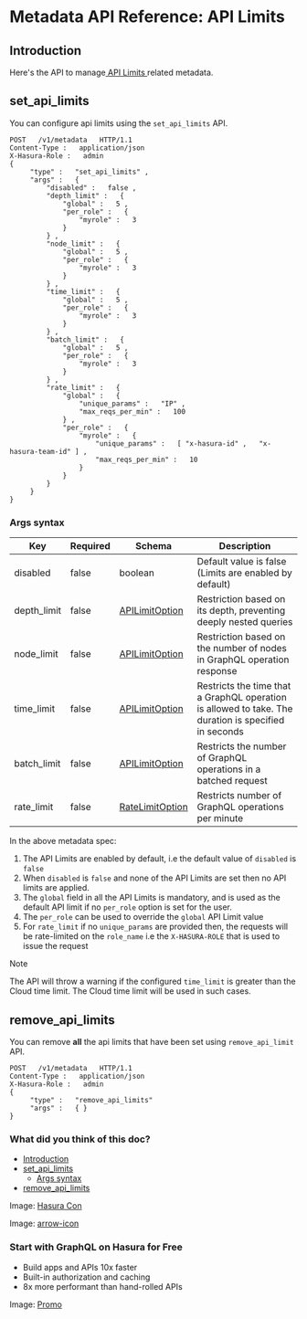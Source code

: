 # Metadata API Reference: API Limits

## Introduction​

Here's the API to manage[ API Limits ](https://hasura.io/docs/latest/security/api-limits/)related metadata.

## set_api_limits​

You can configure api limits using the `set_api_limits` API.

```
POST   /v1/metadata   HTTP/1.1
Content-Type :   application/json
X-Hasura-Role :   admin
{
     "type" :   "set_api_limits" ,
     "args" :   {
         "disabled" :   false ,
         "depth_limit" :   {
             "global" :   5 ,
             "per_role" :   {
                 "myrole" :   3
             }
         } ,
         "node_limit" :   {
             "global" :   5 ,
             "per_role" :   {
                 "myrole" :   3
             }
         } ,
         "time_limit" :   {
             "global" :   5 ,
             "per_role" :   {
                 "myrole" :   3
             }
         } ,
         "batch_limit" :   {
             "global" :   5 ,
             "per_role" :   {
                 "myrole" :   3
             }
         } ,
         "rate_limit" :   {
             "global" :   {
                 "unique_params" :   "IP" ,
                 "max_reqs_per_min" :   100
             } ,
             "per_role" :   {
                 "myrole" :   {
                     "unique_params" :   [ "x-hasura-id" ,   "x-hasura-team-id" ] ,
                     "max_reqs_per_min" :   10
                 }
             }
         }
     }
}
```

### Args syntax​

| Key | Required | Schema | Description |
|---|---|---|---|
| disabled | false | boolean | Default value is false (Limits are enabled by default) |
| depth_limit | false | [ APILimitOption ](https://hasura.io/docs/latest/api-reference/syntax-defs/#apilimitoption) | Restriction based on its depth, preventing deeply nested queries |
| node_limit | false | [ APILimitOption ](https://hasura.io/docs/latest/api-reference/syntax-defs/#apilimitoption) | Restriction based on the number of nodes in GraphQL operation response |
| time_limit | false | [ APILimitOption ](https://hasura.io/docs/latest/api-reference/syntax-defs/#apilimitoption) | Restricts the time that a GraphQL operation is allowed to take. The duration is specified in seconds |
| batch_limit | false | [ APILimitOption ](https://hasura.io/docs/latest/api-reference/syntax-defs/#apilimitoption) | Restricts the number of GraphQL operations in a batched request |
| rate_limit | false | [ RateLimitOption ](https://hasura.io/docs/latest/api-reference/syntax-defs/#ratelimitoption) | Restricts number of GraphQL operations per minute |


In the above metadata spec:

1. The API Limits are enabled by default, i.e the default value of `disabled` is `false`
2. When `disabled` is `false` and none of the API Limits are set then no API limits are applied.
3. The `global` field in all the API Limits is mandatory, and is used as the default API limit if no `per_role` option
is set for the user.
4. The `per_role` can be used to override the `global` API Limit value
5. For `rate_limit` if no `unique_params` are provided then, the requests will be rate-limited on the `role_name` i.e
the `X-HASURA-ROLE` that is used to issue the request


Note

The API will throw a warning if the configured `time_limit` is greater than the Cloud time limit. The Cloud time limit
will be used in such cases.

## remove_api_limits​

You can remove **all** the api limits that have been set using `remove_api_limit` API.

```
POST   /v1/metadata   HTTP/1.1
Content-Type :   application/json
X-Hasura-Role :   admin
{
     "type" :   "remove_api_limits"
     "args" :   { }
}
```

### What did you think of this doc?

- [ Introduction ](https://hasura.io/docs/latest/api-reference/metadata-api/api-limits/#introduction)
- [ set_api_limits ](https://hasura.io/docs/latest/api-reference/metadata-api/api-limits/#metadata-set-api-limits)
    - [ Args syntax ](https://hasura.io/docs/latest/api-reference/metadata-api/api-limits/#set-api-limits-syntax)
- [ remove_api_limits ](https://hasura.io/docs/latest/api-reference/metadata-api/api-limits/#metadata-remove-api-limits)


Image: [ Hasura Con ](https://res.cloudinary.com/dh8fp23nd/image/upload/v1686154570/hasura-con-2023/has-con-light-date_r2a2ud.png)

Image: [ arrow-icon ](https://res.cloudinary.com/dh8fp23nd/image/upload/v1683723549/main-web/chevron-right_ldbi7d.png)

### Start with GraphQL on Hasura for Free

- Build apps and APIs 10x faster
- Built-in authorization and caching
- 8x more performant than hand-rolled APIs


Image: [ Promo ](https://hasura.io/docs/assets/images/hasura-free-ff60e409244e0ea12b5a3045d1a9096b.png)